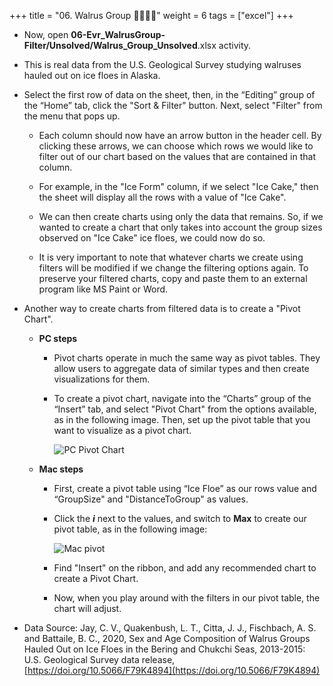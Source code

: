 +++
title = "06. Walrus Group  👩‍🏫🧑‍🏫"
weight = 6
tags = ["excel"] 
+++

* Now, open **06-Evr_WalrusGroup-Filter/Unsolved/Walrus_Group_Unsolved**.xlsx activity.

* This is real data from the U.S. Geological Survey studying walruses hauled out on ice floes in Alaska.

* Select the first row of data on the sheet, then, in the “Editing” group of the “Home” tab, click the "Sort & Filter" button. Next, select "Filter" from the menu that pops up.

  * Each column should now have an arrow button in the header cell. By clicking these arrows, we can choose which rows we would like to filter out of our chart based on the values that are contained in that column.

  * For example, in the "Ice Form" column, if we select "Ice Cake," then the sheet will display all the rows with a value of "Ice Cake".

  * We can then create charts using only the data that remains. So, if we wanted to create a chart that only takes into account the group sizes observed on "Ice Cake" ice floes, we could now do so.

  * It is very important to note that whatever charts we create using filters will be modified if we change the filtering options again. To preserve your filtered charts, copy and paste them to an external program like MS Paint or Word.

* Another way to create charts from filtered data is to create a "Pivot Chart".

  * **PC steps**

    * Pivot charts operate in much the same way as pivot tables. They allow users to aggregate data of similar types and then create visualizations for them.

    * To create a pivot chart, navigate into the “Charts” group of the “Insert” tab, and select "Pivot Chart" from the options available, as in the following image. Then, set up the pivot table that you want to visualize as a pivot chart.

      ![PC Pivot Chart](../images/PC_PivotChart.png)

  * **Mac steps**

    * First, create a pivot table using “Ice Floe” as our rows value and “GroupSize" and "DistanceToGroup" as values.

    * Click the _**i**_ next to the values, and switch to **Max** to create our pivot table, as in the following image:

      ![Mac pivot](../images/mac_pivot.png)

    * Find "Insert" on the ribbon, and add any recommended chart to create a Pivot Chart.

    * Now, when you play around with the filters in our pivot table, the chart will adjust.

* Data Source: Jay, C. V., Quakenbush, L. T., Citta, J. J., Fischbach, A. S. and Battaile, B. C., 2020, Sex and Age Composition of Walrus Groups Hauled Out on Ice Floes in the Bering and Chukchi Seas, 2013-2015: U.S. Geological Survey data release, [https://doi.org/10.5066/F79K4894](https://doi.org/10.5066/F79K4894)
